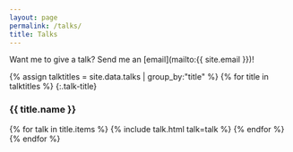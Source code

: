 ```yaml
---
layout: page
permalink: /talks/
title: Talks
---
```


Want me to give a talk? Send me an [email](mailto:{{ site.email }})!

{% assign talktitles = site.data.talks | group_by:"title" %}
{% for title in talktitles %}
{:.talk-title}
### {{ title.name }}
{% for talk in title.items %}
  {% include talk.html talk=talk %}
{% endfor %}
{% endfor %}
